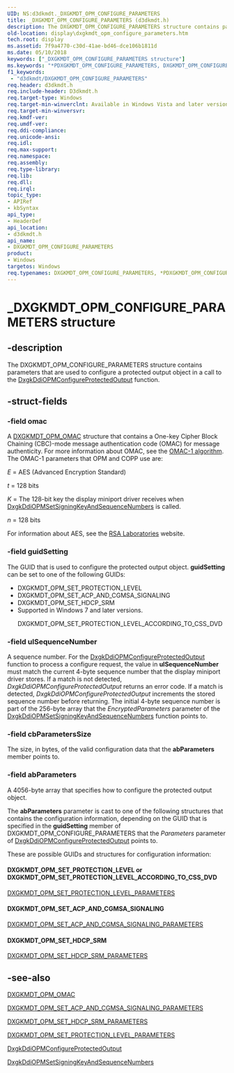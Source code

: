```yaml
---
UID: NS:d3dkmdt._DXGKMDT_OPM_CONFIGURE_PARAMETERS
title: _DXGKMDT_OPM_CONFIGURE_PARAMETERS (d3dkmdt.h)
description: The DXGKMDT_OPM_CONFIGURE_PARAMETERS structure contains parameters that are used to configure a protected output object in a call to the DxgkDdiOPMConfigureProtectedOutput function.
old-location: display\dxgkmdt_opm_configure_parameters.htm
tech.root: display
ms.assetid: 7f9a4770-c30d-41ae-bd46-dce106b1811d
ms.date: 05/10/2018
keywords: ["_DXGKMDT_OPM_CONFIGURE_PARAMETERS structure"]
ms.keywords: "*PDXGKMDT_OPM_CONFIGURE_PARAMETERS, DXGKMDT_OPM_CONFIGURE_PARAMETERS, DXGKMDT_OPM_CONFIGURE_PARAMETERS structure [Display Devices], DXGKMDT_OPM_SET_ACP_AND_CGMSA_SIGNALING, DXGKMDT_OPM_SET_HDCP_SRM, DXGKMDT_OPM_SET_PROTECTION_LEVEL or DXGKMDT_OPM_SET_PROTECTION_LEVEL_ACCORDING_TO_CSS_DVD, DmStructs_98db66f6-39e1-4e08-83c5-ead1c527302f.xml, PDXGKMDT_OPM_CONFIGURE_PARAMETERS, PDXGKMDT_OPM_CONFIGURE_PARAMETERS structure pointer [Display Devices], _DXGKMDT_OPM_CONFIGURE_PARAMETERS, d3dkmdt/DXGKMDT_OPM_CONFIGURE_PARAMETERS, d3dkmdt/PDXGKMDT_OPM_CONFIGURE_PARAMETERS, display.dxgkmdt_opm_configure_parameters"
f1_keywords:
 - "d3dkmdt/DXGKMDT_OPM_CONFIGURE_PARAMETERS"
req.header: d3dkmdt.h
req.include-header: D3dkmdt.h
req.target-type: Windows
req.target-min-winverclnt: Available in Windows Vista and later versions of the Windows operating systems.
req.target-min-winversvr: 
req.kmdf-ver: 
req.umdf-ver: 
req.ddi-compliance: 
req.unicode-ansi: 
req.idl: 
req.max-support: 
req.namespace: 
req.assembly: 
req.type-library: 
req.lib: 
req.dll: 
req.irql: 
topic_type:
- APIRef
- kbSyntax
api_type:
- HeaderDef
api_location:
- d3dkmdt.h
api_name:
- DXGKMDT_OPM_CONFIGURE_PARAMETERS
product:
- Windows
targetos: Windows
req.typenames: DXGKMDT_OPM_CONFIGURE_PARAMETERS, *PDXGKMDT_OPM_CONFIGURE_PARAMETERS
---
```


# _DXGKMDT_OPM_CONFIGURE_PARAMETERS structure


## -description


The DXGKMDT_OPM_CONFIGURE_PARAMETERS structure contains parameters that are used to configure a protected output object in a call to the <a href="https://docs.microsoft.com/windows-hardware/drivers/ddi/dispmprt/nc-dispmprt-dxgkddi_opm_configure_protected_output">DxgkDdiOPMConfigureProtectedOutput</a> function.


## -struct-fields




### -field omac

A <a href="https://docs.microsoft.com/windows-hardware/drivers/ddi/d3dkmdt/ns-d3dkmdt-_dxgkmdt_opm_omac">DXGKMDT_OPM_OMAC</a> structure that contains a One-key Cipher Block Chaining (CBC)-mode message authentication code (OMAC) for message authenticity. For more information about OMAC, see the <a href="https://go.microsoft.com/fwlink/p/?linkid=70417">OMAC-1 algorithm</a>. The OMAC-1 parameters that OPM and COPP use are:

<i>E</i> = AES (Advanced Encryption Standard)

<i>t</i> = 128 bits

<i>K</i> = The 128-bit key the display miniport driver receives when <a href="https://docs.microsoft.com/windows-hardware/drivers/ddi/dispmprt/nc-dispmprt-dxgkddi_opm_set_signing_key_and_sequence_numbers">DxgkDdiOPMSetSigningKeyAndSequenceNumbers</a> is called.

<i>n</i> = 128 bits 

For information about AES, see the <a href="https://go.microsoft.com/fwlink/p/?linkid=70411">RSA Laboratories</a> website. 


### -field guidSetting

The GUID that is used to configure the protected output object. <b>guidSetting</b> can be set to one of the following GUIDs:

<ul>
<li>
DXGKMDT_OPM_SET_PROTECTION_LEVEL

</li>
<li>
DXGKMDT_OPM_SET_ACP_AND_CGMSA_SIGNALING

</li>
<li>
DXGKMDT_OPM_SET_HDCP_SRM

</li>
<li>
Supported in Windows 7 and later versions.

DXGKMDT_OPM_SET_PROTECTION_LEVEL_ACCORDING_TO_CSS_DVD

</li>
</ul>

### -field ulSequenceNumber

A sequence number. For the <a href="https://docs.microsoft.com/windows-hardware/drivers/ddi/dispmprt/nc-dispmprt-dxgkddi_opm_configure_protected_output">DxgkDdiOPMConfigureProtectedOutput</a> function to process a configure request, the value in <b>ulSequenceNumber</b> must match the current 4-byte sequence number that the display miniport driver stores. If a match is not detected, <i>DxgkDdiOPMConfigureProtectedOutput</i> returns an error code. If a match is detected, <i>DxgkDdiOPMConfigureProtectedOutput</i> increments the stored sequence number before returning. The initial 4-byte sequence number is part of the 256-byte array that the <i>EncryptedParameters</i> parameter of the <a href="https://docs.microsoft.com/windows-hardware/drivers/ddi/dispmprt/nc-dispmprt-dxgkddi_opm_set_signing_key_and_sequence_numbers">DxgkDdiOPMSetSigningKeyAndSequenceNumbers</a> function points to. 


### -field cbParametersSize

The size, in bytes, of the valid configuration data that the <b>abParameters</b> member points to.


### -field abParameters

A 4056-byte array that specifies how to configure the protected output object.

The <b>abParameters</b> parameter is cast to one of the following structures that contains the configuration information, depending on the GUID that is specified in the <b>guidSetting</b> member of DXGKMDT_OPM_CONFIGURE_PARAMETERS that the <i>Parameters</i> parameter of <a href="https://docs.microsoft.com/windows-hardware/drivers/ddi/dispmprt/nc-dispmprt-dxgkddi_opm_configure_protected_output">DxgkDdiOPMConfigureProtectedOutput</a> points to.


These are possible GUIDs and structures for configuration information:





#### DXGKMDT_OPM_SET_PROTECTION_LEVEL or DXGKMDT_OPM_SET_PROTECTION_LEVEL_ACCORDING_TO_CSS_DVD


<a href="https://docs.microsoft.com/windows-hardware/drivers/ddi/d3dkmdt/ns-d3dkmdt-_dxgkmdt_opm_set_protection_level_parameters">DXGKMDT_OPM_SET_PROTECTION_LEVEL_PARAMETERS</a>




#### DXGKMDT_OPM_SET_ACP_AND_CGMSA_SIGNALING


<a href="https://docs.microsoft.com/windows-hardware/drivers/ddi/d3dkmdt/ns-d3dkmdt-_dxgkmdt_opm_set_acp_and_cgmsa_signaling_parameters">DXGKMDT_OPM_SET_ACP_AND_CGMSA_SIGNALING_PARAMETERS</a>




#### DXGKMDT_OPM_SET_HDCP_SRM


<a href="https://docs.microsoft.com/windows-hardware/drivers/ddi/d3dkmdt/ns-d3dkmdt-_dxgkmdt_opm_set_hdcp_srm_parameters">DXGKMDT_OPM_SET_HDCP_SRM_PARAMETERS</a>



## -see-also




<a href="https://docs.microsoft.com/windows-hardware/drivers/ddi/d3dkmdt/ns-d3dkmdt-_dxgkmdt_opm_omac">DXGKMDT_OPM_OMAC</a>



<a href="https://docs.microsoft.com/windows-hardware/drivers/ddi/d3dkmdt/ns-d3dkmdt-_dxgkmdt_opm_set_acp_and_cgmsa_signaling_parameters">DXGKMDT_OPM_SET_ACP_AND_CGMSA_SIGNALING_PARAMETERS</a>



<a href="https://docs.microsoft.com/windows-hardware/drivers/ddi/d3dkmdt/ns-d3dkmdt-_dxgkmdt_opm_set_hdcp_srm_parameters">DXGKMDT_OPM_SET_HDCP_SRM_PARAMETERS</a>



<a href="https://docs.microsoft.com/windows-hardware/drivers/ddi/d3dkmdt/ns-d3dkmdt-_dxgkmdt_opm_set_protection_level_parameters">DXGKMDT_OPM_SET_PROTECTION_LEVEL_PARAMETERS</a>



<a href="https://docs.microsoft.com/windows-hardware/drivers/ddi/dispmprt/nc-dispmprt-dxgkddi_opm_configure_protected_output">DxgkDdiOPMConfigureProtectedOutput</a>



<a href="https://docs.microsoft.com/windows-hardware/drivers/ddi/dispmprt/nc-dispmprt-dxgkddi_opm_set_signing_key_and_sequence_numbers">DxgkDdiOPMSetSigningKeyAndSequenceNumbers</a>
 

 

